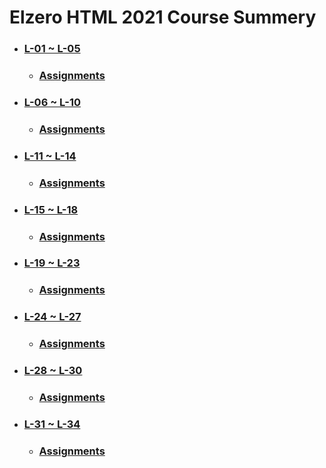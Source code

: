 # Elzero HTML 2021 Course Summery

* ### [L-01 ~ L-05](https://github.com/islamahmedc/Elzero_HTML_2021_Course/wiki/Home---L-01-~-L-05)
    * ### [Assignments](https://github.com/islamahmedc/Elzero_HTML_2021_Course/tree/master/Assignments/L-01~L-05)
* ### [L-06 ~ L-10](https://github.com/islamahmedc/Elzero_HTML_2021_Course/wiki/L-06-~-L-10)
    * ### [Assignments](https://github.com/islamahmedc/Elzero_HTML_2021_Course/tree/master/Assignments/L-06~L-10)
* ### [L-11 ~ L-14](https://github.com/islamahmedc/Elzero_HTML_2021_Course/wiki/L-11-~-L-14)
    * ### [Assignments](https://github.com/islamahmedc/Elzero_HTML_2021_Course/tree/master/Assignments/L-11~L-14)
* ### [L-15 ~ L-18](https://github.com/islamahmedc/Elzero_HTML_2021_Course/wiki/L-15-~-L-18)
    * ### [Assignments](https://github.com/islamahmedc/Elzero_HTML_2021_Course/tree/master/Assignments/L-15~L-18)
* ### [L-19 ~ L-23](https://github.com/islamahmedc/Elzero_HTML_2021_Course/wiki/L-19-~-L-23)
    * ### [Assignments](https://github.com/islamahmedc/Elzero_HTML_2021_Course/tree/master/Assignments/L-19~L-23)
* ### [L-24 ~ L-27](https://github.com/islamahmedc/Elzero_HTML_2021_Course/wiki/L-24-~-L-27)
    * ### [Assignments](https://github.com/islamahmedc/Elzero_HTML_2021_Course/tree/master/Assignments/L-24~L-27)
* ### [L-28 ~ L-30](https://github.com/islamahmedc/Elzero_HTML_2021_Course/wiki/L-28-~-L-30)
    * ### [Assignments](https://github.com/islamahmedc/Elzero_HTML_2021_Course/tree/master/Assignments/L-28~L-30)
* ### [L-31 ~ L-34](https://github.com/islamahmedc/Elzero_HTML_2021_Course/wiki/L-31-~-L-34)
    * ### [Assignments](https://github.com/islamahmedc/Elzero_HTML_2021_Course/tree/master/Assignments/L-31~L-34)